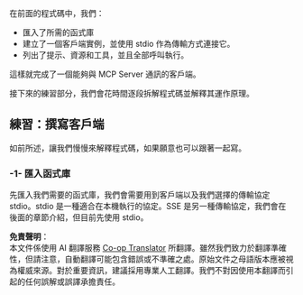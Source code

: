 <!--
CO_OP_TRANSLATOR_METADATA:
{
  "original_hash": "2342baa570312086fc19edcf41320250",
  "translation_date": "2025-06-17T15:20:10+00:00",
  "source_file": "03-GettingStarted/02-client/README.md",
  "language_code": "mo"
}
-->
在前面的程式碼中，我們：

- 匯入了所需的函式庫
- 建立了一個客戶端實例，並使用 stdio 作為傳輸方式連接它。
- 列出了提示、資源和工具，並且全部呼叫執行。

這樣就完成了一個能夠與 MCP Server 通訊的客戶端。

接下來的練習部分，我們會花時間逐段拆解程式碼並解釋其運作原理。

## 練習：撰寫客戶端

如前所述，讓我們慢慢來解釋程式碼，如果願意也可以跟著一起寫。

### -1- 匯入函式庫

先匯入我們需要的函式庫，我們會需要用到客戶端以及我們選擇的傳輸協定 stdio。stdio 是一種適合在本機執行的協定。SSE 是另一種傳輸協定，我們會在後面的章節介紹，但目前先使用 stdio。

**免責聲明**：  
本文件係使用 AI 翻譯服務 [Co-op Translator](https://github.com/Azure/co-op-translator) 所翻譯。雖然我們致力於翻譯準確性，但請注意，自動翻譯可能包含錯誤或不準確之處。原始文件之母語版本應被視為權威來源。對於重要資訊，建議採用專業人工翻譯。我們不對因使用本翻譯而引起的任何誤解或誤譯承擔責任。